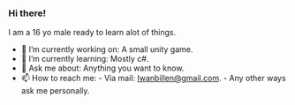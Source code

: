 ### Hi there!

I am a 16 yo male ready to learn alot of things.

- 🔭 I’m currently working on: A small unity game.
- 🌱 I’m currently learning: Mostly c#.
- 💬 Ask me about: Anything you want to know.
- 📫 How to reach me: 
          - Via mail: Iwanbillen@gmail.com.
          - Any other ways ask me personally.
